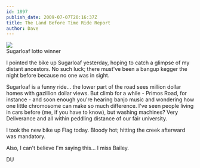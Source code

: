 ```yaml
---
id: 1897
publish_date: 2009-07-07T20:16:37Z
title: The Land Before Time Ride Report
author: Dave
---
```

![](http://www.flagstafffrenzy.org/wp-content/uploads/2009/07/redneck26.jpg)  
Sugarloaf lotto winner

I pointed the bike up Sugarloaf yesterday, hoping to catch a glimpse of my distant ancestors. No such luck; there must've been a bangup kegger the night before because no one was in sight.

Sugarloaf is a funny ride... the lower part of the road sees million dollar homes with gazillion dollar views. But climb for a while - Primos Road, for instance - and soon enough you're hearing banjo music and wondering how one little chromosome can make so much difference. I've seen people living in cars before (me, if you have to know), but washing machines? Very Deliverance and all within peddling distance of our fair university.

I took the new bike up Flag today. Bloody hot; hitting the creek afterward was mandatory.

Also, I can't believe I'm saying this... I miss Bailey.

DU